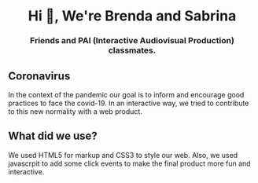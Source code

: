 <h1 align="center">Hi 👋, We're Brenda and Sabrina</h1>
<h3 align="center">Friends and PAI (Interactive Audiovisual Production) classmates.</h3>


<h2 align="left">Coronavirus</h2>
<p align="left"> In the context of the pandemic our goal is to inform and encourage good practices to face the covid-19. In an interactive way, we tried to contribute to this new normality with a web product.</p>

<h2 align="left">What did we use?</h2>
<p align="left">We used HTML5 for markup and CSS3 to style our web. Also, we used javascrpit to add some click events to make the final product more fun and interactive.</p>
